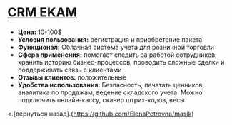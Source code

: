 # [CRM EKAM](https://www.ekam.ru/)
- **Цена:** 10-100$
- **Условия пользования:** регистрация и приобретение пакета
- **Функционал:** Облачная система учета для розничной торговли
- **Сфера применения:** помогает следить за работой сотрудников, хранить историю бизнес-процессов, проводить сложные сделки и поддерживать связь с клиентами
- **Отзывы клиентов:** положительные
- **Удобства использования:** Безпасность, печатать ценников, аналитика по продажам, ведение складского учета. Можно подключить онлайн-кассу, сканер штрих-кодов, весы

<.[вернуться назад].(https://github.com/ElenaPetrovna/masik)
